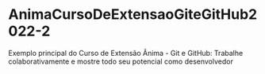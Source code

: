 # AnimaCursoDeExtensaoGiteGitHub2022-2
Exemplo principal do Curso de Extensão Ânima - Git e GitHub: Trabalhe colaborativamente e mostre todo seu potencial como desenvolvedor
